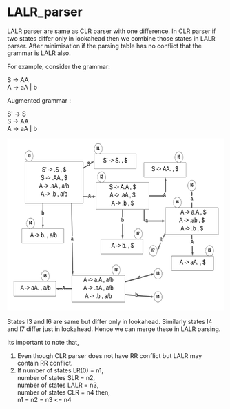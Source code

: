 # LALR_parser

LALR parser are same as CLR parser with one difference. In CLR parser if two states differ only in lookahead then we combine those states in LALR parser. After minimisation if the parsing table has no conflict that the grammar is LALR also.

For example,
consider the grammar:

S -> AA <br>
A -> aA | b

Augmented grammar :

S' -> S <br>
S -> AA <br>
A -> aA | b

<img src="images/LALR(1).png" height="400">
<br>

States I3 and I6 are same but differ only in lookahead. Similarly states I4 and I7 differ just in lookahead. Hence we can merge these in LALR parsing.

Its important to note that, <br>
1. Even though CLR parser does not have RR conflict but LALR may contain RR conflict. <br>
2. If number of states LR(0) = n1, <br>
  number of states SLR = n2, <br>
  number of states LALR = n3, <br>
  number of states CLR = n4 then, <br>
  n1 = n2 = n3 <= n4


